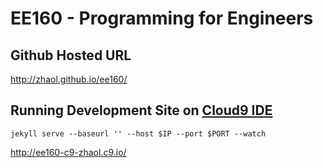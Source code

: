 EE160 - Programming for Engineers
=================================

Github Hosted URL
-----------------
http://zhaol.github.io/ee160/

Running Development Site on [Cloud9 IDE](https://c9.io)
--------------------------------------
    jekyll serve --baseurl '' --host $IP --port $PORT --watch
http://ee160-c9-zhaol.c9.io/